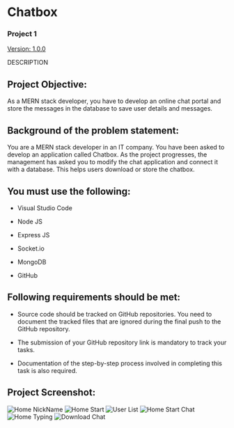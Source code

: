 # Chatbox
### Project 1 
[Version: 1.0.0](https://github.com/Hassan-AlAmer/Project-chatting-with-socket.io)

DESCRIPTION

## Project Objective:

As a MERN stack developer, you have to develop an online chat portal and store the messages in the database to save user details and messages.

## Background of the problem statement:

You are a MERN stack developer in an IT company. You have been asked to develop an application called Chatbox. As the project progresses, the management has asked you to modify the chat application and connect it with a database. This helps users download or store the chatbox.

## You must use the following:

- Visual Studio Code

- Node JS

- Express JS

- Socket.io

- MongoDB

- GitHub

## Following requirements should be met:

- Source code should be tracked on GitHub repositories. You need to document the tracked files that are ignored during the final push to the GitHub repository.

- The submission of your GitHub repository link is mandatory to track your tasks.

- Documentation of the step-by-step process involved in completing this task is also required.

## Project Screenshot:
![Home NickName](https://user-images.githubusercontent.com/92730894/143284789-b70a9595-a192-40df-81ed-a4b1db554f3c.png)
![Home Start](https://user-images.githubusercontent.com/92730894/143284792-97402e0b-24b0-4d08-80c2-05d762f77a30.png)
![User List](https://user-images.githubusercontent.com/92730894/143284786-08245c31-7355-4054-b439-d08aa6c2900b.png)
![Home Start Chat](https://user-images.githubusercontent.com/92730894/143284790-6ae70255-b491-4224-9c2a-3e95ef60d152.PNG)
![Home Typing](https://user-images.githubusercontent.com/92730894/143284793-bf674dcd-3674-489e-b0cd-b6da33d47e69.png)
![Download Chat](https://user-images.githubusercontent.com/92730894/143284788-255e28a3-5a73-4505-b2a0-167e08520759.png)
